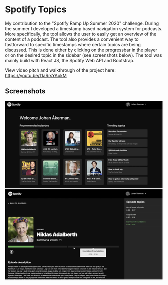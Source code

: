 # Spotify Topics
My contribution to the "Spotify Ramp Up Summer 2020" challenge. During the summer I developed a timestamp based navigation system for podcasts. More specifically, the tool allows the user to easily get an overview of the content of a podcast. The tool also provides a convenient way to fastforward to specific timestamps where certain topics are being discussed. This is done either by clicking on the progressbar in the player or on the desired topic in the sidebar (see screenshots below).  The tool was mainly build with React JS, the Spotify Web API and Bootstrap. 

View video pitch and walkthrough of the project here: https://youtu.be/11aRrsYAokM

## Screenshots
<img src="/discover.png" alt="discover"
	title="Desktop preview" width="600" /> 
<img src="/episode.png" alt="episode"
	title="Mobile preview" width="600" />
